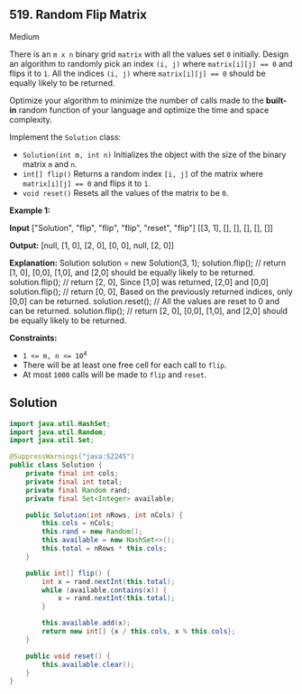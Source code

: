 ## 519\. Random Flip Matrix

Medium

There is an `m x n` binary grid `matrix` with all the values set `0` initially. Design an algorithm to randomly pick an index `(i, j)` where `matrix[i][j] == 0` and flips it to `1`. All the indices `(i, j)` where `matrix[i][j] == 0` should be equally likely to be returned.

Optimize your algorithm to minimize the number of calls made to the **built-in** random function of your language and optimize the time and space complexity.

Implement the `Solution` class:

*   `Solution(int m, int n)` Initializes the object with the size of the binary matrix `m` and `n`.
*   `int[] flip()` Returns a random index `[i, j]` of the matrix where `matrix[i][j] == 0` and flips it to `1`.
*   `void reset()` Resets all the values of the matrix to be `0`.

**Example 1:**

**Input** ["Solution", "flip", "flip", "flip", "reset", "flip"] [[3, 1], [], [], [], [], []]

**Output:** [null, [1, 0], [2, 0], [0, 0], null, [2, 0]]

**Explanation:** Solution solution = new Solution(3, 1); solution.flip(); // return [1, 0], [0,0], [1,0], and [2,0] should be equally likely to be returned. solution.flip(); // return [2, 0], Since [1,0] was returned, [2,0] and [0,0] solution.flip(); // return [0, 0], Based on the previously returned indices, only [0,0] can be returned. solution.reset(); // All the values are reset to 0 and can be returned. solution.flip(); // return [2, 0], [0,0], [1,0], and [2,0] should be equally likely to be returned.

**Constraints:**

*   <code>1 <= m, n <= 10<sup>4</sup></code>
*   There will be at least one free cell for each call to `flip`.
*   At most `1000` calls will be made to `flip` and `reset`.

## Solution

```java
import java.util.HashSet;
import java.util.Random;
import java.util.Set;

@SuppressWarnings("java:S2245")
public class Solution {
    private final int cols;
    private final int total;
    private final Random rand;
    private final Set<Integer> available;

    public Solution(int nRows, int nCols) {
        this.cols = nCols;
        this.rand = new Random();
        this.available = new HashSet<>();
        this.total = nRows * this.cols;
    }

    public int[] flip() {
        int x = rand.nextInt(this.total);
        while (available.contains(x)) {
            x = rand.nextInt(this.total);
        }

        this.available.add(x);
        return new int[] {x / this.cols, x % this.cols};
    }

    public void reset() {
        this.available.clear();
    }
}
```